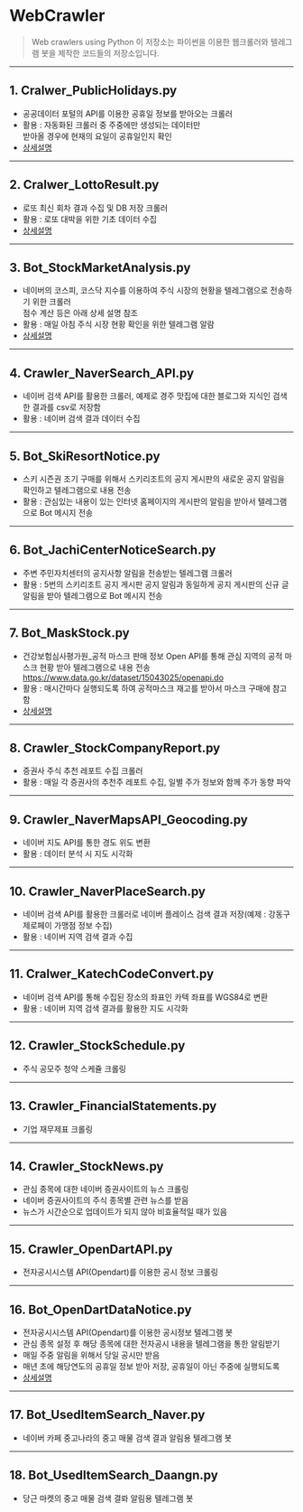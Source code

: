 # WebCrawler
> Web crawlers using Python
> 이 저장소는 파이썬을 이용한 웹크롤러와 텔레그램 봇을 제작한 코드들의 저장소입니다.

---
## 1. Cralwer_PublicHolidays.py
* 공공데이터 포털의 API를 이용한 공휴일 정보를 받아오는 크롤러
* 활용 : 자동화된 크롤러 중 주중에만 생성되는 데이터만  
         받아올 경우에 현재의 요일이 공휴일인지 확인
* [상세설명](https://blog.naver.com/kamzzang1/221432012754)

---
## 2. Cralwer_LottoResult.py
* 로또 최신 회차 결과 수집 및 DB 저장 크롤러
* 활용 : 로또 대박을 위한 기초 데이터 수집
* [상세설명](https://blog.naver.com/kamzzang1/221411622237)

---
## 3. Bot_StockMarketAnalysis.py
* 네이버의 코스피, 코스닥 지수를 이용하여 주식 시장의 현황을 텔레그램으로 전송하기 위한 크롤러  
  점수 계산 등은 아래 상세 설명 참조
* 활용 : 매일 아침 주식 시장 현황 확인을 위한 텔레그램 알람
* [상세설명](https://blog.naver.com/kamzzang1/221415304888)

---
## 4. Crawler_NaverSearch_API.py
* 네이버 검색 API를 활용한 크롤러, 예제로 경주 맛집에 대한 블로그와 지식인 검색한 결과를 csv로 저장함
* 활용 : 네이버 검색 결과 데이터 수집

---
## 5. Bot_SkiResortNotice.py
* 스키 시즌권 조기 구매를 위해서 스키리조트의 공지 게시판의 새로운 공지 알림을 확인하고 텔레그램으로 내용 전송
* 활용 : 관심있는 내용이 있는 인터넷 홈페이지의 게시판의 알림을 받아서 텔레그램으로 Bot 메시지 전송

---
## 6. Bot_JachiCenterNoticeSearch.py
* 주변 주민자치센터의 공지사항 알림을 전송받는 텔레그램 크롤러
* 활용 : 5번의 스키리조트 공지 게시판 공지 알림과 동일하게 공지 게시판의 신규 글 알림을 받아 텔레그램으로  Bot 메시지 전송

---
## 7. Bot_MaskStock.py
* 건강보험심사평가원_공적 마스크 판매 정보 Open API를 통해 관심 지역의 공적 마스크 현황 받아 텔레그램으로 내용 전송  
  https://www.data.go.kr/dataset/15043025/openapi.do
* 활용 : 매시간마다 실행되도록 하여 공적마스크 재고를 받아서 마스크 구매에 참고함
* [상세설명](https://blog.naver.com/kamzzang1/221901521374)

---
## 8. Crawler_StockCompanyReport.py
* 증권사 주식 추천 레포트 수집 크롤러
* 활용 : 매일 각 증권사의 추천주 레포트 수집, 일별 주가 정보와 함께 주가 동향 파악

---
## 9. Crawler_NaverMapsAPI_Geocoding.py
* 네이버 지도 API를 통한 경도 위도 변환
* 활용 : 데이터 분석 시 지도 시각화

---
## 10. Crawler_NaverPlaceSearch.py
* 네이버 검색 API를 활용한 크롤러로 네이버 플레이스 검색 결과 저장(예제 : 강동구 제로페이 가맹점 정보 수집)
* 활용 : 네이버 지역 검색 결과 수집

---
## 11. Cralwer_KatechCodeConvert.py
* 네이버 검색 API를 통해 수집된 장소의 좌표인 카텍 좌표를 WGS84로 변환
* 활용 : 네이버 지역 검색 결과를 활용한 지도 시각화

---
## 12. Crawler_StockSchedule.py
* 주식 공모주 청약 스케쥴 크롤링

---
## 13. Crawler_FinancialStatements.py
* 기업 재무제표 크롤링

---
## 14. Crawler_StockNews.py
* 관심 종목에 대한 네이버 증권사이트의 뉴스 크롤링
* 네이버 증권사이트의 주식 종목별 관련 뉴스를 받음
* 뉴스가 시간순으로 업데이트가 되지 않아 비효율적일 때가 있음

---
## 15. Crawler_OpenDartAPI.py
* 전자공시시스템 API(Opendart)를 이용한 공시 정보 크롤링

---
## 16. Bot_OpenDartDataNotice.py
* 전자공시시스템 API(Opendart)를 이용한 공시정보 텔레그램 봇
* 관심 종목 설정 후 해당 종목에 대한 전자공시 내용을 텔레그램을 통한 알림받기
* 매일 주중 알림을 위해서 당일 공시만 받음
* 매년 초에 해당연도의 공휴일 정보 받아 저장, 공휴일이 아닌 주중에 실행되도록 
* [상세설명](https://blog.naver.com/kamzzang1/222166180806)

---
## 17. Bot_UsedItemSearch_Naver.py
* 네이버 카페 중고나라의 중고 매물 검색 결과 알림용 텔레그램 봇

---
## 18. Bot_UsedItemSearch_Daangn.py
* 당근 마켓의 중고 매물 검색 결롸 알림용 텔레그램 봇
